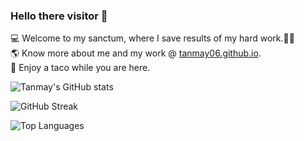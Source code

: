 ### Hello there visitor 👋

💻  Welcome to my sanctum, where I save results of my hard work.🧑‍💻<br>
🌎  Know more about me and my work @ [tanmay06.github.io](https://tanmay06.github.io).<br>
🌮  Enjoy a taco while you are here.
<!--
**Tanmay06/Tanmay06** is a ✨ _special_ ✨ repository because its `README.md` (this file) appears on your GitHub profile.

Here are some ideas to get you started:

- 🔭 I’m currently working on ...
- 🌱 I’m currently learning ...
- 👯 I’m looking to collaborate on ...
- 🤔 I’m looking for help with ...
- 💬 Ask me about ...
- 📫 How to reach me: ...
- 😄 Pronouns: ...
- ⚡ Fun fact: ...
-->
![Tanmay's GitHub stats](https://github-readme-stats.vercel.app/api?username=Tanmay06&show_icons=true&theme=great-gatsby)

![GitHub Streak](https://github-readme-streak-stats.herokuapp.com/?user=Tanmay06&theme=great-gatsby)

![Top Languages](https://github-readme-stats.vercel.app/api/top-langs/?username=Tanmay06&theme=great-gatsby&layout=compact)

<!-- <a href="https://github.com/anuraghazra/github-readme-stats"><img align="center" src="https://github-readme-stats.vercel.app/api/top-langs/?username=anuraghazra&layout=compact&theme=buefy&hide_border=true" /></a> -->
